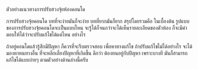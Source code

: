 ตัวอย่างแนวทางการปรับฮวงจุ้ยห้องคอนโด

การปรับฮวงจุ้ยคอนโด บทที่จะง่ายมันก็จะง่าย
บทที่ยากมันก็ยาก สรุปโดยรวมคือ ในเบื้องต้น รูปแบบของการปรับฮวงจุ้ยคอนโดจะเป็นแบบไหน จะรู้ได้ก็จนกว่าจะได้เห็นรายละเอียดของตัวห้อง ก็จะมีคำตอบให้ได้ว่าจะปรับแก้ไขได้แค่ไหน อย่างไร

ถ้าอยู่คอนโดแล้วรู้สึกมีปัญหา ก็ควรที่จะรีบตรวจสอบ เพื่อหาทางแก้ไข ถ้าปรับแก้ไขไม่ได้อย่างไร จะได้มองหาหนทางอื่น ที่จะหลีกเลี่ยงปัญหาที่เกิดขึ้น ดีกว่า ต้องทนอยู่กับปัญหา
เพราะบางที มันก็สามารถแก้ไขได้แบบง่ายๆ ตามตัวอย่างด้านล่างนี้ครับ
